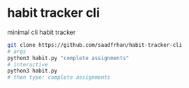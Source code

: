 # habit tracker cli

minimal cli habit tracker

```bash
git clone https://github.com/saadfrhan/habit-tracker-cli
# args
python3 habit.py "complete assignments"
# interactive
python3 habit.py
# then type: complete assignments
```